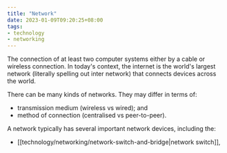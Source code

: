 ```yaml
---
title: "Network"
date: 2023-01-09T09:20:25+08:00
tags:
- technology
- networking
---
```


The connection of at least two computer systems either by a cable or wireless connection. In today's context, the internet is the world's largest network (literally spelling out inter network) that connects devices across the world.

There can be many kinds of networks. They may differ in terms of:
- transmission medium (wireless vs wired); and
- method of connection (centralised vs peer-to-peer).

A network typically has several important network devices, including the:
- [[technology/networking/network-switch-and-bridge|network switch]],
